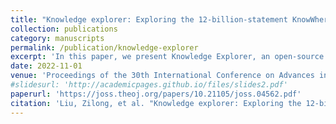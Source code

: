 ```yaml
---
title: "Knowledge explorer: Exploring the 12-billion-statement KnowWhereGraph using faceted search (demo paper)"
collection: publications
category: manuscripts
permalink: /publication/knowledge-explorer
excerpt: 'In this paper, we present Knowledge Explorer, an open-source faceted search interface that provides environmentally intelligent services for interactively browsing and navigating KnowWhereGraph.'
date: 2022-11-01
venue: 'Proceedings of the 30th International Conference on Advances in Geographic Information Systems'
#slidesurl: 'http://academicpages.github.io/files/slides2.pdf'
paperurl: 'https://joss.theoj.org/papers/10.21105/joss.04562.pdf'
citation: 'Liu, Zilong, et al. "Knowledge explorer: Exploring the 12-billion-statement KnowWhereGraph using faceted search (demo paper)." Proceedings of the 30th International Conference on Advances in Geographic Information Systems. 2022.'
---
```


